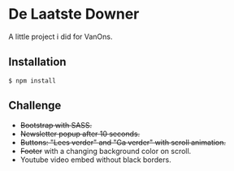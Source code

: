 # De Laatste Downer
A little project i did for VanOns.

## Installation
```
$ npm install
```

## Challenge
* ~~Bootstrap with SASS.~~
* ~~Newsletter popup after 10 seconds.~~
* ~~Buttons: "Lees verder" and "Ga verder" with scroll animation.~~
* ~~Footer~~ with a changing background color on scroll.
* Youtube video embed without black borders.
